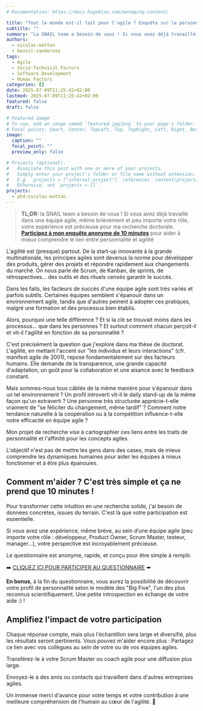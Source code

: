 ```yaml
---
# Documentation: https://docs.hugoblox.com/managing-content/

title: "Tout le monde est-il fait pour l'agile ? Enquête sur la personnalité et l'agilité"
subtitle: ""
summary: "La SNAIL team a besoin de vous ! Si vous avez déjà travaillé dans une équipe agile, même brièvement et peu importe votre rôle, votre expérience est précieuse pour ma recherche doctorale. [**Participez à mon enquête anonyme de 10 minutes**](https://form.dragnsurvey.com/survey/r/1d8a62b7) pour aider à mieux comprendre le lien entre personnalité et agilité."
authors: 
  - nicolas-matton
  - benoit-vanderose
tags: 
  - Agile
  - Socio-Technical Factors
  - Software Development
  - Human Factors
categories: []
date: 2025-07-09T11:25:42+02:00
lastmod: 2025-07-09T11:25:42+02:00
featured: false
draft: false

# Featured image
# To use, add an image named `featured.jpg/png` to your page's folder.
# Focal points: Smart, Center, TopLeft, Top, TopRight, Left, Right, BottomLeft, Bottom, BottomRight.
image:
  caption: ""
  focal_point: ""
  preview_only: false

# Projects (optional).
#   Associate this post with one or more of your projects.
#   Simply enter your project's folder or file name without extension.
#   E.g. `projects = ["internal-project"]` references `content/project/deep-learning/index.md`.
#   Otherwise, set `projects = []`.
projects: 
  - phd-nicolas-matton
---
```



> **TL;DR:** la SNAIL team a besoin de vous ! Si vous avez déjà travaillé dans une équipe agile, même brièvement et peu importe votre rôle, votre expérience est précieuse pour ma recherche doctorale. [**Participez à mon enquête anonyme de 10 minutes**](https://form.dragnsurvey.com/survey/r/1d8a62b7) pour aider à mieux comprendre le lien entre personnalité et agilité


L'agilité est (presque) partout. De la start-up innovante à la grande multinationale, les principes agiles sont devenus la norme pour développer des produits, gérer des projets et répondre rapidement aux changements du marché. On nous parle de Scrum, de Kanban, de sprints, de rétrospectives... des outils et des rituels censés garantir le succès.

Dans les faits, les facteurs de succès d'une équipe agile sont très variés et parfois subtils. Certaines équipes semblent s'épanouir dans un environnement agile, tandis que d'autres peinent à adopter ces pratiques, malgré une formation et des processus bien établis.

Alors, pourquoi une telle différence ? Et si la clé se trouvait moins dans les processus... que dans les personnes ? Et surtout comment chacun perçoit-il et vit-il l'agilité en fonction de sa personnalité ?

C'est précisément la question que j'explore dans ma thèse de doctorat. L'agilité, en mettant l'accent sur "les individus et leurs interactions" (cfr. manifest agile de 2001), repose fondamentalement sur des facteurs humains. Elle demande de la transparence, une grande capacité d'adaptation, un goût pour la collaboration et une aisance avec le feedback constant.

Mais sommes-nous tous câblés de la même manière pour s'épanouir dans un tel environnement ?
Un profil introverti vit-il le daily stand-up de la même façon qu'un extraverti ?
Une personne très structurée apprécie-t-elle vraiment de "se féliciter du changement, même tardif" ?
Comment notre tendance naturelle à la coopération ou à la compétition influence-t-elle notre efficacité en équipe agile ?

Mon projet de recherche vise à cartographier ces liens entre les traits de personnalité et l'affinité pour les concepts agiles. 

L'objectif n'est pas de mettre les gens dans des cases, mais de mieux comprendre les dynamiques humaines pour aider les équipes à mieux fonctionner et à être plus épanouies.

## Comment m'aider ? C'est très simple et ça ne prend que 10 minutes !

Pour transformer cette intuition en une recherche solide, j'ai besoin de données concrètes, issues du terrain. C'est là que votre participation est essentielle.

Si vous avez une expérience, même brève, au sein d’une équipe agile (peu importe votre rôle : développeur, Product Owner, Scrum Master, testeur, manager...), votre perspective est incroyablement précieuse.

Le questionnaire est anonyme, rapide, et conçu pour être simple à remplir.

➡️ [CLIQUEZ ICI POUR PARTICIPER AU QUESTIONNAIRE](https://form.dragnsurvey.com/survey/r/1d8a62b7) ⬅️ 

**En bonus**, à la fin du questionnaire, vous aurez la possibilité de découvrir votre profil de personnalité selon le modèle des "Big Five", l'un des plus reconnus scientifiquement. Une petite introspection en échange de votre aide :) !

## Amplifiez l'impact de votre participation

Chaque réponse compte, mais plus l'échantillon sera large et diversifié, plus les résultats seront pertinents. Vous pouvez m'aider encore plus :
Partagez ce lien avec vos collègues au sein de votre ou de vos équipes agiles.

Transférez-le à votre Scrum Master ou coach agile pour une diffusion plus large.

Envoyez-le à des amis ou contacts qui travaillent dans d'autres entreprises agiles.

Un immense merci d'avance pour votre temps et votre contribution à une meilleure compréhension de l'humain au cœur de l'agilité. 🤟